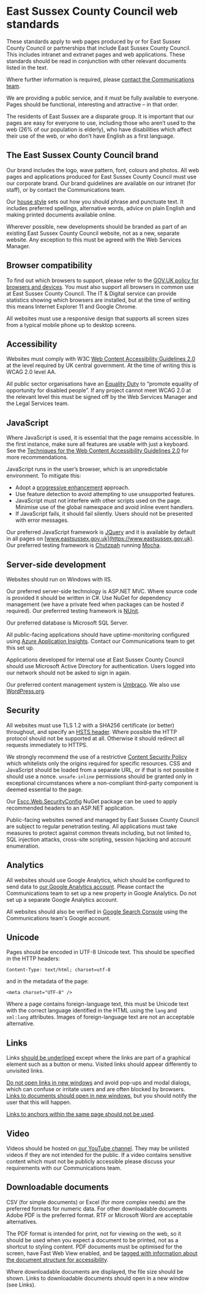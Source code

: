 # East Sussex County Council web standards

These standards apply to web pages produced by or for East Sussex County Council or partnerships that include East Sussex County Council. This includes intranet and extranet pages and web applications. These standards should be read in conjunction with other relevant documents listed in the text.

Where further information is required, please [contact the Communications team](https://apps.eastsussex.gov.uk/contactus/emailus/feedback.aspx).
 
We are providing a public service, and it must be fully available to everyone. Pages should be functional, interesting and attractive – in that order.

The residents of East Sussex are a disparate group. It is important that our pages are easy for everyone to use, including those who aren’t used to the web (26% of our population is elderly), who have disabilities which affect their use of the web, or who don’t have English as a first language. 

## The East Sussex County Council brand

Our brand includes the logo, wave pattern, font, colours and photos. All web pages and applications produced for East Sussex County Council must use our corporate brand. Our brand guidelines are available on our intranet (for staff), or by contact the Communications team.  

Our [house style](https://www.eastsussex.gov.uk/about-this-site/housestyle/) sets out how you should phrase and punctuate text. It includes preferred spellings, alternative words, advice on plain English and making printed documents available online. 

Wherever possible, new developments should be branded as part of an existing East Sussex County Council website, not as a new, separate website. Any exception to this must be agreed with the Web Services Manager.
 
## Browser compatibility

To find out which browsers to support, please refer to the [GOV.UK policy for browsers and devices](https://www.gov.uk/service-manual/technology/designing-for-different-browsers-and-devices). You must also support all browsers in common use at East Sussex County Council. The IT & Digital service can provide statistics showing which browsers are installed, but at the time of writing this means Internet Explorer 11 and Google Chrome.

All websites must use a responsive design that supports all screen sizes from a typical mobile phone up to desktop screens.

## Accessibility

Websites must comply with W3C [Web Content Accessibility Guidelines 2.0](http://www.w3.org/TR/WCAG20/) at the level required by UK central government. At the time of writing this is WCAG 2.0 level AA.   

All public sector organisations have an [Equality Duty](https://www.equalityhumanrights.com/en/advice-and-guidance/public-sector-equality-duty) to “promote equality of opportunity for disabled people”. If any project cannot meet WCAG 2.0 at the relevant level this must be signed off by the Web Services Manager and the Legal Services team.

## JavaScript

Where JavaScript is used, it is essential that the page remains accessible. In the first instance, make sure all features are usable with just a keyboard. See the [Techniques for the Web Content Accessibility Guidelines 2.0](http://www.w3.org/TR/WCAG20-TECHS/) for more recommendations.

JavaScript runs in the user’s browser, which is an unpredictable environment. To mitigate this:

*	Adopt a [progressive enhancement](https://en.wikipedia.org/wiki/Progressive_enhancement) approach. 
*	Use feature detection to avoid attempting to use unsupported features.
*	JavaScript must not interfere with other scripts used on the page. Minimise use of the global namespace and avoid inline event handlers.
*	If JavaScript fails, it should fail silently. Users should not be presented with error messages.	

Our preferred JavaScript framework is [JQuery](http://jquery.com/) and it is available by default in all pages on [www.eastsussex.gov.uk](https://www.eastsussex.gov.uk). Our preferred testing framework is [Chutzpah](https://github.com/mmanela/chutzpah) running [Mocha](http://mochajs.org/). 


## Server-side development

Websites should run on Windows with IIS.

Our preferred server-side technology is ASP.NET MVC. Where source code is provided it should be written in C#. Use NuGet for dependency management (we have a private feed when packages can be hosted if required). Our preferrred testing framework is [NUnit](http://www.nunit.org/).

Our preferred database is Microsoft SQL Server.

All public-facing applications should have uptime-monitoring configured using [Azure Application Insights](https://azure.microsoft.com/en-us/services/application-insights/). Contact our Communications team to get this set up.

Applications developed for internal use at East Sussex County Council should use Microsoft Active Directory for authentication. Users logged into our network should not be asked to sign in again.

Our preferred content management system is [Umbraco](https://umbraco.com/). We also use [WordPress.org](https://en-gb.wordpress.org/).

## Security

All websites must use TLS 1.2 with a SHA256 certificate (or better) throughout, and specify an [HSTS header](https://en.wikipedia.org/wiki/HTTP_Strict_Transport_Security). Where possible the HTTP protocol should not be supported at all. Otherwise it should redirect all requests immediately to HTTPS.

We strongly recommend the use of a restrictive [Content Security Policy](https://content-security-policy.com/) which whitelists only the origins required for specific resources. CSS and JavaScript should be loaded from a separate URL, or if that is not possible it should use a nonce. `unsafe-inline` permissions should be granted only in exceptional circumstances where a non-compliant third-party component is deemed essential to the page.

Our [Escc.Web.SecurityConfig](https://github.com/east-sussex-county-council/Escc.Web.SecurityConfig) NuGet package can be used to apply recommended headers to an ASP.NET application.

Public-facing websites owned and managed by East Sussex County Council are subject to regular penetration testing. All applications must take measures to protect against common threats including, but not limited to, SQL injection attacks, cross-site scripting, session hijacking and account enumeration.

## Analytics

All websites should use Google Analytics, which should be configured to send data to [our Google Analytics account](https://data.gov.uk/dataset/east-sussex-county-council-web-analytics). Please contact the Communications team to set up a new property in Google Analytics. Do not set up a separate Google Analytics account.

All websites should also be verified in [Google Search Console](https://www.google.com/webmasters/tools/) using the Communications team's Google account.

## Unicode

Pages should be encoded in UTF-8 Unicode text. This should be specified in the HTTP headers:

	Content-Type: text/html; charset=utf-8

and in the metadata of the page:

	<meta charset="UTF-8" />

Where a page contains foreign-language text, this must be Unicode text with the correct language identified in the HTML using the `lang` and `xml:lang` attributes. Images of foreign-language text are not an acceptable alternative.

## Links

Links [should be underlined](http://www.useit.com/alertbox/20040510.html) except where the links are part of a graphical element such as a button or menu. Visited links should appear differently to unvisited links.
 
[Do not open links in new windows](http://www.smashingmagazine.com/2008/07/01/should-links-open-in-new-windows/) and avoid pop-ups and modal dialogs, which can confuse or irritate users and are often blocked by browsers. [Links to documents should open in new windows](http://www.useit.com/alertbox/open_new_windows.html), but you should notify the user that this will happen. 

[Links to anchors within the same page should not be used](http://www.useit.com/alertbox/within_page_links.html).

## Video

Videos should be hosted on [our YouTube channel](https://www.youtube.com/user/EastSussexCC). They may be unlisted videos if they are not intended for the public. If a video contains sensitive content which must not be publicly accessible please discuss your requirements with our Communications team.

## Downloadable documents

CSV (for simple documents) or Excel (for more complex needs) are the preferred formats for numeric data. For other downloadable documents Adobe PDF is the preferred format. RTF or Microsoft Word are acceptable alternatives. 

The PDF format is intended for print, not for viewing on the web, so it should be used when you expect a document to be printed, not as a shortcut to styling content. PDF documents must be optimised for the screen, have Fast Web View enabled, and be [tagged with information about the document structure for accessibility](http://www.adobe.com/uk/accessibility/products/acrobat/training.html). 

Where downloadable documents are displayed, the file size should be shown. Links to downloadable documents should open in a new window (see Links).